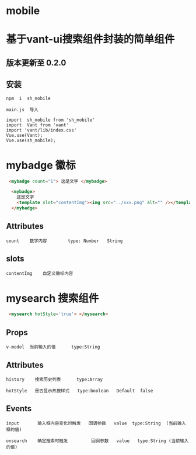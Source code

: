 # mobile

# 基于vant-ui搜索组件封装的简单组件
##  版本更新至  0.2.0
## 安装
```
npm  i  sh_mobile    
```
```
main.js  导入

import  sh_mobile from 'sh_mobile'
import  Vant from 'vant'
import 'vant/lib/index.css'
Vue.use(Vant);
Vue.use(sh_mobile); 
```
# mybadge   徽标

```html
 <mybadge count="1"> 这是文字 </mybadge>

  <mybadge>
    这是文字
    <template slot="contentImg"><img src="../xxx.png" alt="" /></template>
  </mybadge>
```
## Attributes
```
count    数字内容        type: Number   String
```

## slots
```
contentImg    自定义徽标内容 
```



# mysearch  搜索组件

```html
 <mysearch hotStyle='true'> </mysearch>
```
 
## Props
```
v-model  当前输入的值      type:String  

```

## Attributes
```
history    搜索历史列表      type:Array
```
```
hotStyle   是否显示热搜样式   type:boolean   Default  false
```

## Events
``` 
input      	输入框内容变化时触发   回调参数   value  type:String  (当前输入框的值)
```
```
onsearch    确定搜索时触发         回调参数   value   type:String (当前输入的值)   
```



